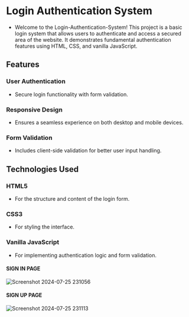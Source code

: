 # Login Authentication System
- Welcome to the Login-Authentication-System! This project is a basic login system that allows users to authenticate and access a secured area of the website. It demonstrates fundamental authentication features using HTML, CSS, and vanilla JavaScript.

## Features
### User Authentication
- Secure login functionality with form validation.
### Responsive Design
- Ensures a seamless experience on both desktop and mobile devices.
### Form Validation
- Includes client-side validation for better user input handling.

## Technologies Used
### HTML5 
- For the structure and content of the login form.
### CSS3
- For styling the interface.
### Vanilla JavaScript
- For implementing authentication logic and form validation.

#### SIGN IN PAGE
![Screenshot 2024-07-25 231056](https://github.com/user-attachments/assets/0e4cfa2d-1788-41c1-99d2-f1ff15547e4f)

#### SIGN UP PAGE
![Screenshot 2024-07-25 231113](https://github.com/user-attachments/assets/4a942184-9634-4883-8984-a04806df1440)

